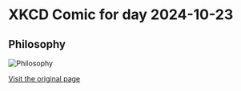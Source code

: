 
# XKCD Comic for day 2024-10-23

## Philosophy

![Philosophy](https://imgs.xkcd.com/comics/philosophy.png "It's like the squirt bottle we use with the cat.")

[Visit the original page](https://xkcd.com/220/)
